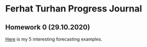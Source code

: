 # Ferhat Turhan Progress Journal

## Homework 0 (29.10.2020)

[Here](files/ferhatturhan_homework_0.html) is my 5 interesting forecasting examples.